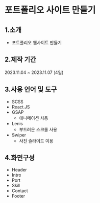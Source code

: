 # 포트폴리오 사이트 만들기

## 1.소개
- 포트폴리오 웹사이트 만들기

## 2.제작 기간
2023.11.04 ~ 2023.11.07 (4일)

## 3.사용 언어 및 도구
- SCSS
- React.JS
- GSAP
    - 애니메이션 사용
- Lenis
    - 부드러운 스크롤 사용
- Swiper
    - 사진 슬라이드 이용

## 4.화면구성
- Header
- Intro
- Port
- Skill
- Contact
- Footer
